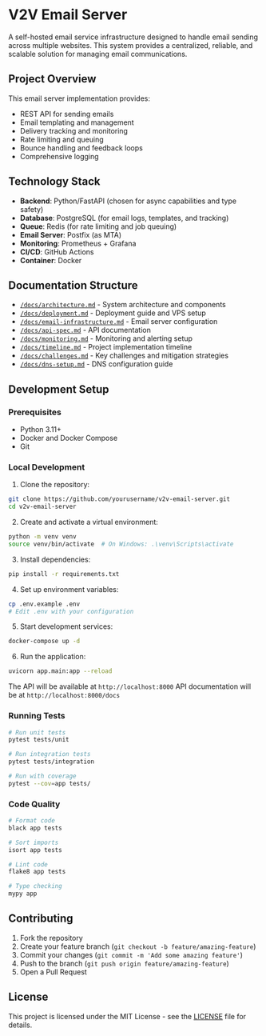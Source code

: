 # V2V Email Server

A self-hosted email service infrastructure designed to handle email sending across multiple websites. This system provides a centralized, reliable, and scalable solution for managing email communications.

## Project Overview

This email server implementation provides:
- REST API for sending emails
- Email templating and management
- Delivery tracking and monitoring
- Rate limiting and queuing
- Bounce handling and feedback loops
- Comprehensive logging

## Technology Stack

- **Backend**: Python/FastAPI (chosen for async capabilities and type safety)
- **Database**: PostgreSQL (for email logs, templates, and tracking)
- **Queue**: Redis (for rate limiting and job queuing)
- **Email Server**: Postfix (as MTA)
- **Monitoring**: Prometheus + Grafana
- **CI/CD**: GitHub Actions
- **Container**: Docker

## Documentation Structure

- [`/docs/architecture.md`](docs/architecture.md) - System architecture and components
- [`/docs/deployment.md`](docs/deployment.md) - Deployment guide and VPS setup
- [`/docs/email-infrastructure.md`](docs/email-infrastructure.md) - Email server configuration
- [`/docs/api-spec.md`](docs/api-spec.md) - API documentation
- [`/docs/monitoring.md`](docs/monitoring.md) - Monitoring and alerting setup
- [`/docs/timeline.md`](docs/timeline.md) - Project implementation timeline
- [`/docs/challenges.md`](docs/challenges.md) - Key challenges and mitigation strategies
- [`/docs/dns-setup.md`](docs/dns-setup.md) - DNS configuration guide

## Development Setup

### Prerequisites
- Python 3.11+
- Docker and Docker Compose
- Git

### Local Development

1. Clone the repository:
```bash
git clone https://github.com/yourusername/v2v-email-server.git
cd v2v-email-server
```

2. Create and activate a virtual environment:
```bash
python -m venv venv
source venv/bin/activate  # On Windows: .\venv\Scripts\activate
```

3. Install dependencies:
```bash
pip install -r requirements.txt
```

4. Set up environment variables:
```bash
cp .env.example .env
# Edit .env with your configuration
```

5. Start development services:
```bash
docker-compose up -d
```

6. Run the application:
```bash
uvicorn app.main:app --reload
```

The API will be available at `http://localhost:8000`
API documentation will be at `http://localhost:8000/docs`

### Running Tests

```bash
# Run unit tests
pytest tests/unit

# Run integration tests
pytest tests/integration

# Run with coverage
pytest --cov=app tests/
```

### Code Quality

```bash
# Format code
black app tests

# Sort imports
isort app tests

# Lint code
flake8 app tests

# Type checking
mypy app
```

## Contributing

1. Fork the repository
2. Create your feature branch (`git checkout -b feature/amazing-feature`)
3. Commit your changes (`git commit -m 'Add some amazing feature'`)
4. Push to the branch (`git push origin feature/amazing-feature`)
5. Open a Pull Request

## License

This project is licensed under the MIT License - see the [LICENSE](LICENSE) file for details. 